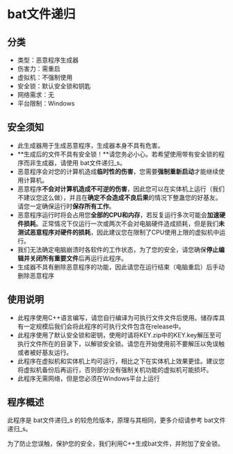 # bat文件递归

## 分类

- 类型：恶意程序生成器
- 伤害力：需重启
- 虚拟机：不强制使用
- 安全锁：默认安全锁和钥匙
- 网络需求：无
- 平台限制：Windows

## 安全须知

- 此生成器用于生成恶意程序，生成器本身不具有危害。
- **生成后的文件不具有安全锁！**请您务必小心。若希望使用带有安全锁的程序而非生成器，请使用 bat文件递归_s。
- 恶意程序会对您的计算机造成**临时性的伤害**，您需要**强制重新启动**才能继续使用计算机。
- 恶意程序**不会对计算机造成不可逆的伤害**，因此您可以在实体机上运行（我们不建议您这么做），并且在**确定不会造成不良后果**的情况下整蛊您的好基友。请您一定确保运行时**保存所有工作**。
- 恶意程序运行时将会占用您**全部的CPU和内存**，若反复运行多次可能会**加速硬件损耗**。正常情况下仅运行一次或两次不会对电脑硬件造成损耗，但是我们**未测试恶意程序对硬件的损耗**，因此建议您在限制了CPU使用上限的虚拟机中运行。
- 我们无法确定电脑崩溃时各软件的工作状态，为了您的安全，请您确保**停止编辑并关闭所有重要文件**后再运行此程序。
- 生成器不具有删除恶意程序的功能，因此请您在运行结束（电脑重启）后手动删除恶意程序

## 使用说明

- 此程序使用C++语言编写，请您自行编译为可执行文件文件后使用。储存库具有一定规模后我们会将此程序的可执行文件包含在release中。
- 此程序使用了默认安全锁和密钥，使用时请将KEY.zip中的KEY.key解压至可执行文件所在的目录下，以解锁安全锁。请您在开始使用前不要解压以免误触或者被好基友运行。
- 此程序在虚拟机和实体机上均可运行，相比之下在实体机上效果更佳。建议您将虚拟机备份后再运行，否则部分没有强制关机功能的虚拟机可能损坏。
- 此程序无需网络，但是您必须在Windows平台上运行

## 程序概述

此程序是 bat文件递归\_s 的较危险版本，原理与其相同，更多介绍请参考 bat文件递归\_s。

为了防止您误触，保护您的安全，我们利用C++生成bat文件，并附加了安全锁。